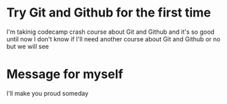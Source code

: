 # Try Git and Github for the first time
I'm takinig codecamp crash course about Git and Github and it's so good until now 
I don't know if I'll need another course about Git and Github or no but we will see
# Message for myself
I'll make you proud someday

